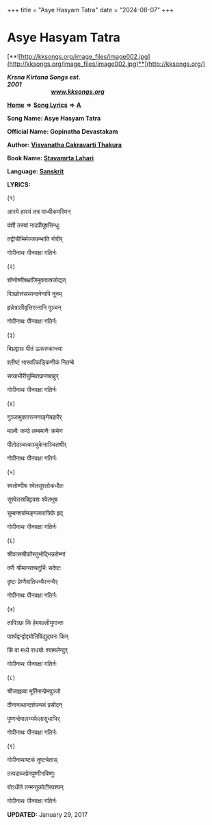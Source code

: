 +++
title = "Asye Hasyam Tatra"
date = "2024-08-07"
+++

# Asye Hasyam Tatra 
[**![http://kksongs.org/image_files/image002.jpg](http://kksongs.org/image_files/image002.jpg)**](http://kksongs.org/)

**_Krsna Kirtana Songs est. 2001_**                                                                                                                                                 **_www.kksongs.org_**

**[Home](http://kksongs.org/)** **⇒** **[Song Lyrics](http://kksongs.org/lyrics.html)** **⇒** **[A](http://kksongs.org/songs/song_a.html)**

**Song Name: Asye Hasyam Tatra**

**Official Name: Gopinatha Devastakam**

**Author:** [**Visvanatha Cakravarti Thakura**](http://kksongs.org/authors/stavamrta_lahari.html)

**Book Name: [Stavamrta Lahari](http://kksongs.org/authors/literature/stavamrta_lahari.html)**

**Language: [Sanskrit](http://kksongs.org/language/list/sanskrit.html)**

**LYRICS:**

(१)

आस्ये हास्यं तत्र माध्वीकमस्मिन्

वंशी तस्यां नादपीयूषसिन्धुः

तद्वीचीभिर्मज्जयन्भाति गोपीर्

गोपीनाथः पीनवक्षा गतिर्नः

(२)

शोणोष्णीषभ्राजिमुक्तास्रजोद्यत्

पिञ्छोत्तंसस्पन्दनेनापि नूनम्

हृन्नेत्रालीवृत्तिरत्नानि मुञ्चन्

गोपीनाथः पीनवक्षा गतिर्नः

(३)

बिभ्रद्वासः पीतं ऊरूरुकान्त्या

श्लीष्टं भास्वत्किङ्किणीकं नितम्बे

सव्याभीरीचुम्बितप्रान्तबाहुर्

गोपीनाथः पीनवक्षा गतिर्नः

(४)

गुञ्जामुक्तारत्नगाङ्गेयहारैर्

माल्यैः कण्ठे लम्बमानैः क्रमेण

पीतोदञ्चत्कञ्चुकेनाञ्चितश्रीर्

गोपीनाथः पीनवक्षा गतिर्नः

(५)

श्वतोष्णीषः श्वेतसुश्लोकधौतः

सुश्वेतस्रक्द्वित्रशः श्वेतभूषः

चुम्बन्शर्यामङ्गलारात्रिके हृद्

गोपीनाथः पीनवक्षा गतिर्नः

(६)

श्रीवत्सश्रीकौस्तुभोद्भिन्नरोम्णां

वर्णैः श्रीमान्यश्चतुर्भिः सदेष्टः

दृष्टः प्रेम्णैवातिधन्यैरनन्यैर्

गोपीनाथः पीनवक्षा गतिर्नः

(७)

तापिञ्छः किं हेमवल्लीयुगान्तः

पार्श्वद्वन्द्वोद्द्योतिविद्युद्घनः किम्

किं वा मध्ये राधयोः श्यामलेन्दुर्

गोपीनाथः पीनवक्षा गतिर्नः

(८)

श्रीजाह्नव्या मूर्तिमान्प्रेमपुञ्जो

दीनानाथान्दर्शयन्स्वं प्रसीदन्

पुष्णन्देवालभ्यफेलासुधाभिर्

गोपीनाथः पीनवक्षा गतिर्नः

(९)

गोपीनाथाष्टकं तुष्टचेतास्

तत्पदाब्जप्रेमपुष्णीभविष्णुः

योऽधीते तन्मन्तुकोटीरपश्यन्

गोपीनाथः पीनवक्षा गतिर्नः

**UPDATED:** January 29, 2017